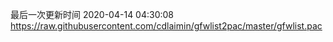 最后一次更新时间 2020-04-14 04:30:08
https://raw.githubusercontent.com/cdlaimin/gfwlist2pac/master/gfwlist.pac

